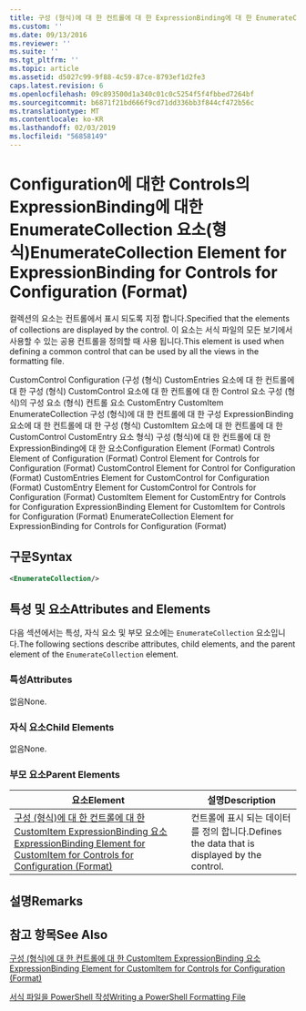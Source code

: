 ```yaml
---
title: 구성 (형식)에 대 한 컨트롤에 대 한 ExpressionBinding에 대 한 EnumerateCollection 요소 | Microsoft Docs
ms.custom: ''
ms.date: 09/13/2016
ms.reviewer: ''
ms.suite: ''
ms.tgt_pltfrm: ''
ms.topic: article
ms.assetid: d5027c99-9f88-4c59-87ce-8793ef1d2fe3
caps.latest.revision: 6
ms.openlocfilehash: 09c893500d1a340c01c0c5254f5f4fbbed7264bf
ms.sourcegitcommit: b6871f21bd666f9cd71dd336bb3f844cf472b56c
ms.translationtype: MT
ms.contentlocale: ko-KR
ms.lasthandoff: 02/03/2019
ms.locfileid: "56858149"
---
```

# <a name="enumeratecollection-element-for-expressionbinding-for-controls-for-configuration-format"></a><span data-ttu-id="517fb-102">Configuration에 대한 Controls의 ExpressionBinding에 대한 EnumerateCollection 요소(형식)</span><span class="sxs-lookup"><span data-stu-id="517fb-102">EnumerateCollection Element for ExpressionBinding for Controls for Configuration (Format)</span></span>

<span data-ttu-id="517fb-103">컬렉션의 요소는 컨트롤에서 표시 되도록 지정 합니다.</span><span class="sxs-lookup"><span data-stu-id="517fb-103">Specified that the elements of collections are displayed by the control.</span></span> <span data-ttu-id="517fb-104">이 요소는 서식 파일의 모든 보기에서 사용할 수 있는 공용 컨트롤을 정의할 때 사용 됩니다.</span><span class="sxs-lookup"><span data-stu-id="517fb-104">This element is used when defining a common control that can be used by all the views in the formatting file.</span></span>

<span data-ttu-id="517fb-105">CustomControl Configuration (구성 (형식) CustomEntries 요소에 대 한 컨트롤에 대 한 구성 (형식) CustomControl 요소에 대 한 컨트롤에 대 한 Control 요소 구성 (형식)의 구성 요소 (형식) 컨트롤 요소 CustomEntry CustomItem EnumerateCollection 구성 (형식)에 대 한 컨트롤에 대 한 구성 ExpressionBinding 요소에 대 한 컨트롤에 대 한 구성 (형식) CustomItem 요소에 대 한 컨트롤에 대 한 CustomControl CustomEntry 요소 형식) 구성 (형식)에 대 한 컨트롤에 대 한 ExpressionBinding에 대 한 요소</span><span class="sxs-lookup"><span data-stu-id="517fb-105">Configuration Element (Format) Controls Element of Configuration (Format) Control Element for Controls for Configuration (Format) CustomControl Element for Control for Configuration (Format) CustomEntries Element for CustomControl for Configuration (Format) CustomEntry Element for CustomControl for Controls for Configuration (Format) CustomItem Element for CustomEntry for Controls for Configuration ExpressionBinding Element for CustomItem for Controls for Configuration (Format) EnumerateCollection Element for ExpressionBinding for Controls for Configuration (Format)</span></span>

## <a name="syntax"></a><span data-ttu-id="517fb-106">구문</span><span class="sxs-lookup"><span data-stu-id="517fb-106">Syntax</span></span>

```xml
<EnumerateCollection/>
```

## <a name="attributes-and-elements"></a><span data-ttu-id="517fb-107">특성 및 요소</span><span class="sxs-lookup"><span data-stu-id="517fb-107">Attributes and Elements</span></span>

<span data-ttu-id="517fb-108">다음 섹션에서는 특성, 자식 요소 및 부모 요소에는 `EnumerateCollection` 요소입니다.</span><span class="sxs-lookup"><span data-stu-id="517fb-108">The following sections describe attributes, child elements, and the parent element of the `EnumerateCollection` element.</span></span>

### <a name="attributes"></a><span data-ttu-id="517fb-109">특성</span><span class="sxs-lookup"><span data-stu-id="517fb-109">Attributes</span></span>

<span data-ttu-id="517fb-110">없음</span><span class="sxs-lookup"><span data-stu-id="517fb-110">None.</span></span>

### <a name="child-elements"></a><span data-ttu-id="517fb-111">자식 요소</span><span class="sxs-lookup"><span data-stu-id="517fb-111">Child Elements</span></span>

<span data-ttu-id="517fb-112">없음</span><span class="sxs-lookup"><span data-stu-id="517fb-112">None.</span></span>

### <a name="parent-elements"></a><span data-ttu-id="517fb-113">부모 요소</span><span class="sxs-lookup"><span data-stu-id="517fb-113">Parent Elements</span></span>

|<span data-ttu-id="517fb-114">요소</span><span class="sxs-lookup"><span data-stu-id="517fb-114">Element</span></span>|<span data-ttu-id="517fb-115">설명</span><span class="sxs-lookup"><span data-stu-id="517fb-115">Description</span></span>|
|-------------|-----------------|
|[<span data-ttu-id="517fb-116">구성 (형식)에 대 한 컨트롤에 대 한 CustomItem ExpressionBinding 요소</span><span class="sxs-lookup"><span data-stu-id="517fb-116">ExpressionBinding Element for CustomItem for Controls for Configuration (Format)</span></span>](./expressionbinding-element-for-customitem-for-controls-for-configuration-format.md)|<span data-ttu-id="517fb-117">컨트롤에 표시 되는 데이터를 정의 합니다.</span><span class="sxs-lookup"><span data-stu-id="517fb-117">Defines the data that is displayed by the control.</span></span>|

## <a name="remarks"></a><span data-ttu-id="517fb-118">설명</span><span class="sxs-lookup"><span data-stu-id="517fb-118">Remarks</span></span>

## <a name="see-also"></a><span data-ttu-id="517fb-119">참고 항목</span><span class="sxs-lookup"><span data-stu-id="517fb-119">See Also</span></span>

[<span data-ttu-id="517fb-120">구성 (형식)에 대 한 컨트롤에 대 한 CustomItem ExpressionBinding 요소</span><span class="sxs-lookup"><span data-stu-id="517fb-120">ExpressionBinding Element for CustomItem for Controls for Configuration (Format)</span></span>](./expressionbinding-element-for-customitem-for-controls-for-configuration-format.md)

[<span data-ttu-id="517fb-121">서식 파일을 PowerShell 작성</span><span class="sxs-lookup"><span data-stu-id="517fb-121">Writing a PowerShell Formatting File</span></span>](./writing-a-powershell-formatting-file.md)
